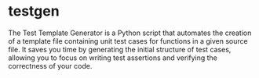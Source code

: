 # testgen
The Test Template Generator is a Python script that automates the creation of a template file containing unit test cases for functions in a given source file. It saves you time by generating the initial structure of test cases, allowing you to focus on writing test assertions and verifying the correctness of your code.
